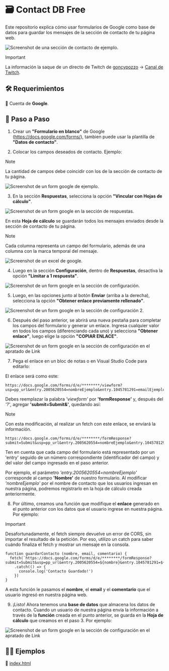 # 🗃️ Contact DB Free

Este repositorio explica cómo usar formularios de Google como base de datos para guardar los mensajes de la sección de contacto de tu página web.

![Screenshot de una sección de contacto de ejemplo.](/assets/contact.png)

> [!IMPORTANT]
> La información la saque de un directo de Twitch de [goncypozzo](https://github.com/goncy) → [Canal de Twitch](https://www.twitch.tv/goncypozzo).

## 🛠️ Requerimientos

📌 Cuenta de **Google**.

## 📝 Paso a Paso

1. Crear un **"Formulario en blanco"** de Google (https://docs.google.com/forms/), tambien puede usar la plantilla de **"Datos de contacto"**.

2. Colocar los campos deseados de contacto. Ejemplo:
> [!NOTE]
> La cantidad de campos debe coincidir con los de la sección de contacto de tu página.

![Screenshot de un form google de ejemplo.](/assets/formExamplee.png)

3. En la sección **Respuestas**, selecciona la opción **"Vincular con Hojas de cálculo"**.

![Screenshot de un form google en la sección de respuestas.](/assets/formRespuestas.png)
  
En esta **Hoja de cálculo** se guardarán todos los mensajes enviados desde la sección de contacto de tu página.
> [!NOTE]
> Cada columna representa un campo del formulario, además de una columna con la marca temporal del mensaje.

![Screenshot de un excel de google.](/assets/excel.png)

4. Luego en la sección **Configuración**, dentro de **Respuestas**, desactiva la opción **"Limitar a 1 respuesta"**.

![Screenshot de un form google en la sección de configuración.](/assets/formConfig.png)

5. Luego, en las opciones junto al botón **Enviar** (arriba a la derecha), selecciona la opción **"Obtener enlace previamente rellenado"**.

![Screenshot de un form google en la sección de configuración 2.](/assets/formConfig2.png)

6. Después del paso anterior, se abrirá una nueva pestaña para completar los campos del formulario y generar un enlace. Ingresa cualquier valor en todos los campos (diferenciando cada uno) y selecciona **"Obtener enlace"**, luego elige la opción **"COPIAR ENLACE"**.

![Screenshot de un form google en la sección de configuración en el apratado de Link](/assets/formLink.png)

7. Pega el enlace en un bloc de notas o en Visual Studio Code para editarlo:

El enlace será como este:
```
https://docs.google.com/forms/d/e/********/viewform?usp=pp_url&entry.2005620554=nombreEjemplo&entry.1045781291=emailEjemplo@gmail.com&entry.839337160=comentariosEjemplo
```
Debes reemplazar la palabra *'viewform'* por **'formResponse'** y, después del *'?'*, agregar **'submit=Submit&'**, quedando así:
> [!NOTE]
> Con esta modificación, al realizar un fetch con este enlace, se enviará la información.
```
https://docs.google.com/forms/d/e/********/formResponse?submit=Submit&usp=pp_url&entry.2005620554=nombreEjemplo&entry.1045781291=emailEjemplo@gmail.com&entry.839337160=comentariosEjemplo
```
Ten en cuenta que cada campo del formulario está representado por un 'entry' seguido de un número correspondiente (identificador del campo) y del valor del campo ingresado en el paso anterior.
    
Por ejemplo, el parámetro *'entry.2005620554=nombreEjemplo'* corresponde al campo **'Nombre'** de nuestro formulario. Al modificar *'nombreEjemplo'* por el nombre de contacto que los usuarios ingresan en nuestra página, podremos registrarlo en la hoja de cálculo creada anteriormente.

8. Por último, creamos una función que modifique el **enlace** generado en el punto anterior con los datos que el usuario ingrese en nuestra página. Por ejemplo:

> [!IMPORTANT]
> Desafortunadamente, el fetch siempre devuelve un error de CORS, sin importar el resultado de la petición. Por eso, utilizo un catch para saber cuándo finaliza el fetch y mostrar un mensaje en la consola.
```
function guardarContacto (nombre, email, comentario) {
  fetch(`https://docs.google.com/forms/d/e/********/formResponse?submit=Submit&usp=pp_url&entry.2005620554=${nombre}&entry.1045781291=${email}&entry.839337160=${comentario}`)
    .catch(() => {
      console.log('Contacto Guardado!')
    })
}
```
A esta función le pasamos el **nombre**, el **email** y el **comentario** que el usuario ingresó en nuestra página web.

9. ¡Listo! Ahora tenemos una **base de datos** que almacena los datos de contacto. Cuando un usuario de nuestra página envía la información a través de la **función** creada en el punto anterior, se guarda en la **Hoja de cálculo** que creamos en el paso 3. Por ejemplo:

![Screenshot de un form google en la sección de configuración en el apratado de Link](/assets/excel2.png)

## 👨‍💻 Ejemplos
📌 [index.html](/example/index.html)